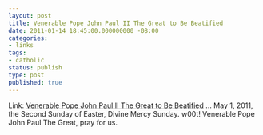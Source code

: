 ```yaml
---
layout: post
title: Venerable Pope John Paul II The Great to Be Beatified
date: 2011-01-14 18:45:00.000000000 -08:00
categories:
- links
tags:
- catholic
status: publish
type: post
published: true
---
```

Link: <a href="http://goo.gl/7m0kW">Venerable Pope John Paul II The Great to Be Beatified</a>
&hellip; May 1, 2011, the Second Sunday of Easter, Divine Mercy Sunday. w00t! Venerable Pope John Paul The Great, pray for us.
